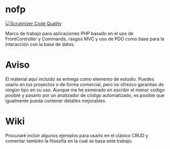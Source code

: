 # nofp
[![Scrutinizer Code Quality](https://scrutinizer-ci.com/g/nelsonrojasn/nofp/badges/quality-score.png?b=main)](https://scrutinizer-ci.com/g/nelsonrojasn/nofp/?branch=main)


Marco de trabajo para aplicaciones PHP basado en el uso de FrontController y Commands, rasgos MVC y uso de PDO como base para la interacción con la base de datos.

# Aviso
El material aquí incluido se entrega como elemento de estudio. Puedes usarlo en tus proyectos o de forma comercial, pero no ofrezco garantías de ningún tipo en su uso.
Aunque me he esmerado en escribir el menor código posible y pasarlo por un analizador de código automatizado, es posible que igualmente pueda contener detalles mejorables.

# Wiki
Procuraré incluir algunos ejemplos para usarlo en el clásico CRUD y comentar también la filosofía en la cual se basa este trabajo.

